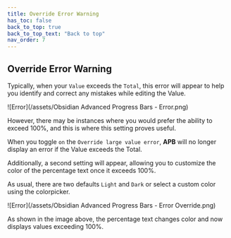 ```yaml
---
title: Override Error Warning
has_toc: false
back_to_top: true
back_to_top_text: "Back to top"
nav_order: 7
---
```


## Override Error Warning
Typically, when your `Value` exceeds the `Total`, this error will appear to help you identify and correct any mistakes while editing the Value.

![Error](/assets/Obsidian Advanced Progress Bars - Error.png)

However, there may be instances where you would prefer the ability to exceed 100%, and this is where this setting proves useful.

When you toggle `on` the `Override large value error`, **APB** will no longer display an error if the Value exceeds the Total.

Additionally, a second setting will appear, allowing you to customize the color of the percentage text once it exceeds 100%.

As usual, there are two defaults `Light` and `Dark` or select a custom color using the colorpicker.

![Error](/assets/Obsidian Advanced Progress Bars - Error Override.png)

As shown in the image above, the percentage text changes color and now displays values exceeding 100%.
